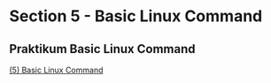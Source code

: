 # Section 5 - Basic Linux Command
## Praktikum Basic Linux Command
[(5) Basic Linux Command](https://drive.google.com/file/d/1BxjY-Zjj0fZz-Xo36IcmFLjpIkDCGn6a/view?usp=sharing)
